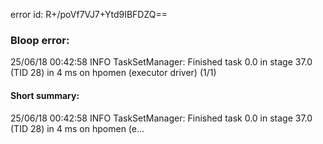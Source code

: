 error id: R+/poVf7VJ7+Ytd9IBFDZQ==
### Bloop error:

25/06/18 00:42:58 INFO TaskSetManager: Finished task 0.0 in stage 37.0 (TID 28) in 4 ms on hpomen (executor driver) (1/1)
#### Short summary: 

25/06/18 00:42:58 INFO TaskSetManager: Finished task 0.0 in stage 37.0 (TID 28) in 4 ms on hpomen (e...